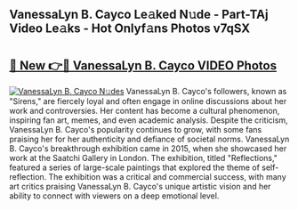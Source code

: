 ## VanessaLyn B. Cayco Le𝚊ked N𝚞de - Part-TAj Video Le𝚊ks - Hot Onlyf𝚊ns Photos v7qSX

# <h2><a href="http://ac27758.deff.icu/?id=VanessaLyn+B.+Cayco">🔗 New 👉🔴 VanessaLyn B. Cayco VIDEO Photos</a></h2>

[![VanessaLyn B. Cayco N𝚞des](https://i.imgur.com/rIISA9y.gif)](http://ac27758.deff.icu/?id=VanessaLyn+B.+Cayco)
VanessaLyn B. Cayco's followers, known as "Sirens," are fiercely loyal and often engage in online discussions about her work and controversies. Her content has become a cultural phenomenon, inspiring fan art, memes, and even academic analysis. Despite the criticism, VanessaLyn B. Cayco's popularity continues to grow, with some fans praising her for her authenticity and defiance of societal norms. VanessaLyn B. Cayco's breakthrough exhibition came in 2015, when she showcased her work at the Saatchi Gallery in London. The exhibition, titled "Reflections," featured a series of large-scale paintings that explored the theme of self-reflection. The exhibition was a critical and commercial success, with many art critics praising VanessaLyn B. Cayco's unique artistic vision and her ability to connect with viewers on a deep emotional level.
